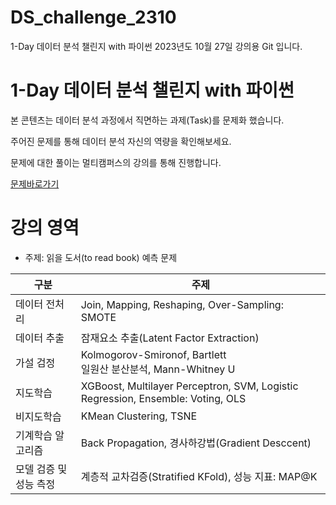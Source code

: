 # DS_challenge_2310
1-Day 데이터 분석 챌린지 with 파이썬 2023년도 10월 27일 강의용 Git 입니다.

# 1-Day 데이터 분석 챌린지 with 파이썬

본 콘텐츠는 데이터 분석 과정에서 직면하는 과제(Task)를 문제화 했습니다. 

주어진 문제를 통해 데이터 분석 자신의 역량을 확인해보세요.

문제에 대한 풀이는 멀티캠퍼스의 강의를 통해 진행합니다. 

[문제바로가기](https://github.com/sunkusun9/DS_challenge_2310/blob/main/prob.ipynb)

# 강의 영역

* 주제: 읽을 도서(to read book) 예측 문제

|구분|주제|
|---|----|
|데이터 전처리| Join, Mapping, Reshaping, Over-Sampling: SMOTE|
|데이터 추출|잠재요소 추출(Latent Factor Extraction)|
|가설 검정|Kolmogorov-Smironof, Bartlett<br/>일원산 분산분석, Mann-Whitney U|
|지도학습| XGBoost, Multilayer Perceptron, SVM, Logistic Regression, Ensemble: Voting, OLS|
|비지도학습|KMean Clustering, TSNE|
|기계학습 알고리즘|Back Propagation, 경사하강법(Gradient Desccent)|
|모델 검증 및 성능 측정|계층적 교차검증(Stratified KFold), 성능 지표: MAP@K|
